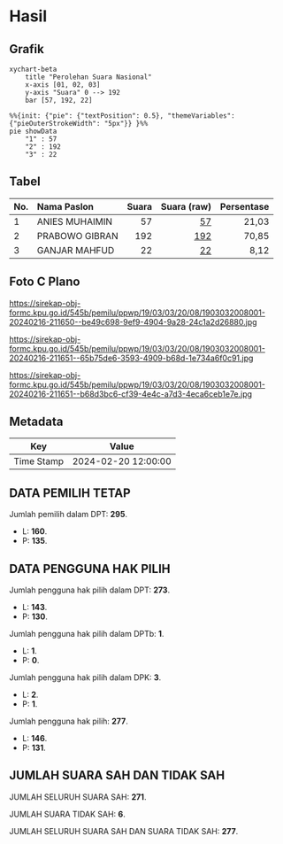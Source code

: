 # Hasil

## Grafik

```mermaid
xychart-beta
    title "Perolehan Suara Nasional"
    x-axis [01, 02, 03]
    y-axis "Suara" 0 --> 192
    bar [57, 192, 22]
```

```mermaid
%%{init: {"pie": {"textPosition": 0.5}, "themeVariables": {"pieOuterStrokeWidth": "5px"}} }%%
pie showData
    "1" : 57
    "2" : 192
    "3" : 22
```

## Tabel

| No. | Nama Paslon    | Suara | Suara (raw) | Persentase |
|:--- |:-------------- | -----:| -----------:| ----------:|
| 1   | ANIES MUHAIMIN | 57    | [57][p-1]   | 21,03      |
| 2   | PRABOWO GIBRAN | 192   | [192][p-2]  | 70,85      |
| 3   | GANJAR MAHFUD  | 22    | [22][p-3]   | 8,12       |


[p-1]: https://github.com/gigit-pemilu/pemilu-2024/blob/main/pilpres/hitung-suara/sub/19-kepulauan-bangka-belitung/sub/03-bangka-selatan/sub/03-airgegas/sub/2008-airbara/sub/001-tps/sub/paslon-1.txt
[p-2]: https://github.com/gigit-pemilu/pemilu-2024/blob/main/pilpres/hitung-suara/sub/19-kepulauan-bangka-belitung/sub/03-bangka-selatan/sub/03-airgegas/sub/2008-airbara/sub/001-tps/sub/paslon-2.txt
[p-3]: https://github.com/gigit-pemilu/pemilu-2024/blob/main/pilpres/hitung-suara/sub/19-kepulauan-bangka-belitung/sub/03-bangka-selatan/sub/03-airgegas/sub/2008-airbara/sub/001-tps/sub/paslon-3.txt

## Foto C Plano

https://sirekap-obj-formc.kpu.go.id/545b/pemilu/ppwp/19/03/03/20/08/1903032008001-20240216-211650--be49c698-9ef9-4904-9a28-24c1a2d26880.jpg

https://sirekap-obj-formc.kpu.go.id/545b/pemilu/ppwp/19/03/03/20/08/1903032008001-20240216-211651--65b75de6-3593-4909-b68d-1e734a6f0c91.jpg

https://sirekap-obj-formc.kpu.go.id/545b/pemilu/ppwp/19/03/03/20/08/1903032008001-20240216-211651--b68d3bc6-cf39-4e4c-a7d3-4eca6ceb1e7e.jpg


## Metadata

| Key        | Value               |
| ---------- | ------------------- |
| Time Stamp | 2024-02-20 12:00:00 |


## DATA PEMILIH TETAP

Jumlah pemilih dalam DPT: **295**.
 * L: **160**.
 * P: **135**.

## DATA PENGGUNA HAK PILIH

Jumlah pengguna hak pilih dalam DPT: **273**.
 * L: **143**.
 * P: **130**.

Jumlah pengguna hak pilih dalam DPTb: **1**.
 * L: **1**.
 * P: **0**.

Jumlah pengguna hak pilih dalam DPK: **3**.
 * L: **2**.
 * P: **1**.

Jumlah pengguna hak pilih: **277**.
 * L: **146**.
 * P: **131**.

## JUMLAH SUARA SAH DAN TIDAK SAH

JUMLAH SELURUH SUARA SAH: **271**.

JUMLAH SUARA TIDAK SAH: **6**.

JUMLAH SELURUH SUARA SAH DAN SUARA TIDAK SAH: **277**.


